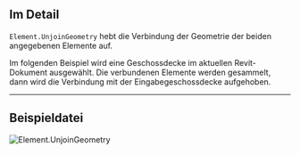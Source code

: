 ## Im Detail
`Element.UnjoinGeometry` hebt die Verbindung der Geometrie der beiden angegebenen Elemente auf.

Im folgenden Beispiel wird eine Geschossdecke im aktuellen Revit-Dokument ausgewählt. Die verbundenen Elemente werden gesammelt, dann wird die Verbindung mit der Eingabegeschossdecke aufgehoben.
___
## Beispieldatei

![Element.UnjoinGeometry](./Revit.Elements.Element.UnjoinGeometry_img.jpg)
